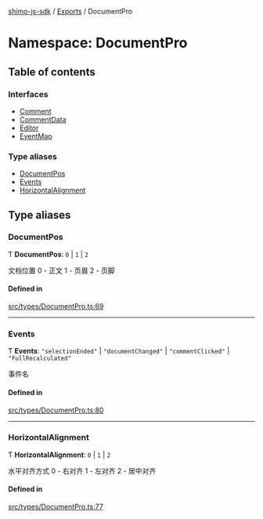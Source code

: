 [shimo-js-sdk](../README.md) / [Exports](../modules.md) / DocumentPro

# Namespace: DocumentPro

## Table of contents

### Interfaces

- [Comment](../interfaces/DocumentPro.Comment.md)
- [CommentData](../interfaces/DocumentPro.CommentData.md)
- [Editor](../interfaces/DocumentPro.Editor.md)
- [EventMap](../interfaces/DocumentPro.EventMap.md)

### Type aliases

- [DocumentPos](DocumentPro.md#documentpos)
- [Events](DocumentPro.md#events)
- [HorizontalAlignment](DocumentPro.md#horizontalalignment)

## Type aliases

### DocumentPos

Ƭ **DocumentPos**: ``0`` \| ``1`` \| ``2``

文档位置
0 - 正文
1 - 页眉
2 - 页脚

#### Defined in

[src/types/DocumentPro.ts:69](https://github.com/shimohq/shimo-js-sdk/blob/6d68682/src/types/DocumentPro.ts#L69)

___

### Events

Ƭ **Events**: ``"selectionEnded"`` \| ``"documentChanged"`` \| ``"commentClicked"`` \| ``"FullRecalculated"``

事件名

#### Defined in

[src/types/DocumentPro.ts:80](https://github.com/shimohq/shimo-js-sdk/blob/6d68682/src/types/DocumentPro.ts#L80)

___

### HorizontalAlignment

Ƭ **HorizontalAlignment**: ``0`` \| ``1`` \| ``2``

水平对齐方式
0 - 右对齐
1 - 左对齐
2 - 居中对齐

#### Defined in

[src/types/DocumentPro.ts:77](https://github.com/shimohq/shimo-js-sdk/blob/6d68682/src/types/DocumentPro.ts#L77)
